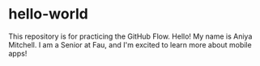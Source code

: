 # hello-world
This repository is for practicing the GitHub Flow.
Hello! My name is Aniya Mitchell. I am a Senior at Fau, and I'm excited to learn more about mobile apps!
